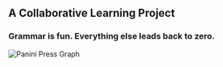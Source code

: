 ## A Collaborative Learning Project
### Grammar is fun. Everything else leads back to zero.


![Panini Press Graph](https://johnbradley436.github.io/PaniniPress/graph-visualization-Panini.svg)
